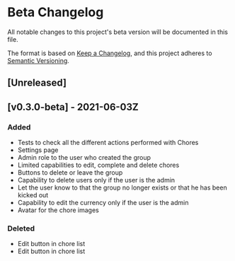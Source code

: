 # Beta Changelog
All notable changes to this project's beta version will be documented in this file.

The format is based on [Keep a Changelog](https://keepachangelog.com/en/1.0.0/),
and this project adheres to [Semantic Versioning](https://semver.org/spec/v2.0.0.html).

## [Unreleased]

## [v0.3.0-beta] - 2021-06-03Z
### Added
- Tests to check all the different actions performed with Chores
- Settings page
- Admin role to the user who created the group
- Limited capabilities to edit, complete and delete chores
- Buttons to delete or leave the group 
- Capability to delete users only if the user is the admin
- Let the user know to that the group no longer exists or that he has been kicked out
- Capability to edit the currency only if the user is the admin
- Avatar for the chore images

### Deleted
- Edit button in chore list
- Edit button in chore list
